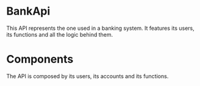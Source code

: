 ﻿# BankApi
This API represents the one used in a banking system. It features its users, its functions and all the logic behind them.

# Components

The API is composed by its users, its accounts and its functions.

